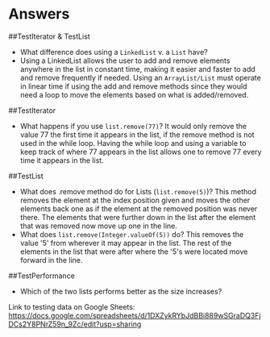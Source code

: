 # Answers
##TestIterator & TestList
- What difference does using a `LinkedList` v. a `List` have?
-   Using a LinkedList allows the user to add and remove elements anywhere in the list in
constant time, making it easier and faster to add and remove frequently if needed. Using
an `ArrayList/List` must operate in linear time if using the add and remove methods since they
would need a loop to move the elements based on what is added/removed. 

##TestIterator
- What happens if you use `list.remove(77)`?
It would only remove the value 77 the first time it appears in the list, if the remove
method is not used in the while loop. Having the while loop and using a variable to keep track
of where 77 appears in the list allows one to remove 77 every time it appears in the list.

##TestList
- What does .remove method do for Lists (`list.remove(5)`)?
This method removes the element at the index position given and moves the other elements 
back one as if the element at the removed position was never there. The elements that were
further down in the list after the element that was removed now move up one in the line.
- What does `list.remove(Integer.valueOf(5))` do?
This removes the value '5' from wherever it may appear in the list. The rest of the 
elements in the list that were after where the '5's were located move forward in the line.

##TestPerformance
- Which of the two lists performs better as the size increases?


Link to testing data on Google Sheets:
https://docs.google.com/spreadsheets/d/1DXZykRYbJdBBi889wSGraDQ3FjDCs2Y8PNrZ59n_9Zc/edit?usp=sharing
